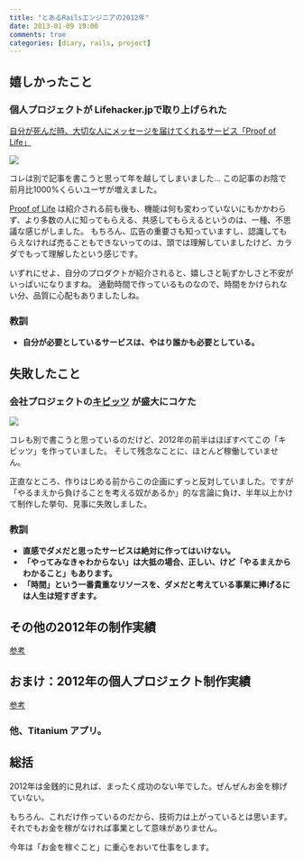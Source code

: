 ```yaml
---
title: "とあるRailsエンジニアの2012年"
date: 2013-01-09 19:00
comments: true
categories: [diary, rails, project]
---
```


## 嬉しかったこと

### 個人プロジェクトが Lifehacker.jpで取り上げられた

[自分が死んだ時、大切な人にメッセージを届けてくれるサービス「Proof of Life」](http://www.lifehacker.jp/2012/11/proof_of_life.html)

<img src='/images/2013/proofoflife-lifehacker.png' class='img-rounded img-responsive' />

コレは別で記事を書こうと思って年を越してしまいました...
この記事のお陰で前月比1000%くらいユーザが増えました。

[Proof of Life](http://proofoflife.me/ja) は紹介される前も後も、機能は何も変わっていないにもかかわらず、より多数の人に知ってもらえる、共感してもらえるというのは、一種、不思議な感じがしました。
もちろん、広告の重要さも知っていますし、認識してもらえなければ売ることもできないってのは、頭では理解していましたけど、カラダでもって理解したという感じです。

いずれにせよ、自分のプロダクトが紹介されると、嬉しさと恥ずかしさと不安がいっぱいになりますね。
通勤時間で作っているものなので、時間をかけられない分、品質に心配もありましたしね。

### 教訓

- **自分が必要としているサービスは、やはり誰かも必要としている。**

## 失敗したこと

### 会社プロジェクトの[キビッツ](http://qibitz.me) が盛大にコケた

<img src='/images/2013/qibitz.png' class='img-thumbnail img-responsive' />

コレも別で書こうと思っているのだけど、2012年の前半はほぼすべてこの「キビッツ」を作っていました。
そして残念なことに、ほとんど稼働していません。

正直なところ、作りはじめる前からこの企画にずっと反対していました。ですが「やるまえから負けることを考える奴があるか」的な言論に負け、半年以上かけて制作した挙句、見事に失敗しました。

### 教訓

- **直感でダメだと思ったサービスは絶対に作ってはいけない。**
- **「やってみなきゃわからない」は大抵の場合、正しい、けど「やるまえからわかること」もあります。**
- **「時間」という一番貴重なリソースを、ダメだと考えている事業に捧げるには人生は短すぎます。**

## その他の2012年の制作実績

[参考](/blog/2013/01/09/main-business-summary-of-2012/)

## おまけ：2012年の個人プロジェクト制作実績

[参考](/blog/2013/01/09/personal-business-summary-of-2012/)

### 他、Titanium アプリ。

## 総括

2012年は金銭的に見れば、まったく成功のない年でした。ぜんぜんお金を稼げていない。

もちろん、これだけ作っているのだから、技術力は上がっているとは思います。それでもお金を稼がなければ事業として意味がありません。

今年は「お金を稼ぐこと」に重心をおいて仕事をします。


